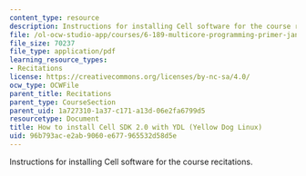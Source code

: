 ```yaml
---
content_type: resource
description: Instructions for installing Cell software for the course recitations.
file: /ol-ocw-studio-app/courses/6-189-multicore-programming-primer-january-iap-2007/96b793ace2ab9060e677965532d58d5e_cell_sdk.pdf
file_size: 70237
file_type: application/pdf
learning_resource_types:
- Recitations
license: https://creativecommons.org/licenses/by-nc-sa/4.0/
ocw_type: OCWFile
parent_title: Recitations
parent_type: CourseSection
parent_uid: 1a727310-1a37-c171-a13d-06e2fa6799d5
resourcetype: Document
title: How to install Cell SDK 2.0 with YDL (Yellow Dog Linux)
uid: 96b793ac-e2ab-9060-e677-965532d58d5e
---
```

Instructions for installing Cell software for the course recitations.